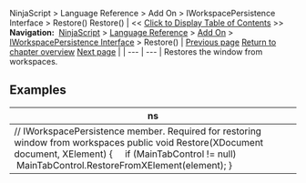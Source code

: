 ﻿
NinjaScript > Language Reference > Add On > IWorkspacePersistence Interface > Restore()
Restore()
| << [Click to Display Table of Contents](iworkspacepersistence_restore.md) >> **Navigation:**     [NinjaScript](ninjascript.md) > [Language Reference](language_reference_wip.md) > [Add On](add_on.md) > [IWorkspacePersistence Interface](iworkspacepersistence_interface.md) > Restore() | [Previous page](iworkspacepersistence_interface.md) [Return to chapter overview](iworkspacepersistence_interface.md) [Next page](iworkspacepersistence_save.md) |
| --- | --- |
Restores the window from workspaces.
 
## 
## Examples
| ns |
| --- |
| // IWorkspacePersistence member. Required for restoring window from workspaces public void Restore(XDocument document, XElement) {      if (MainTabControl != null)           MainTabControl.RestoreFromXElement(element); } |
